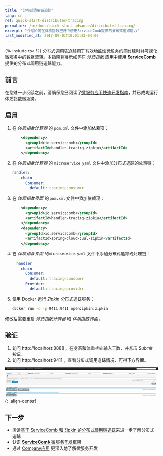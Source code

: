 ```yaml
---
title: "分布式调用链追踪"
lang: cn
ref: quick-start-distributed-tracing
permalink: /cn/docs/quick-start-advance/distributed-tracing/
excerpt: "介绍如何在体质指数应用中使用ServiceComb提供的分布式追踪能力"
last_modified_at: 2017-09-03T10:01:43-04:00
---
```


{% include toc %}
分布式调用链追踪用于有效地监控微服务的网络延时并可视化微服务中的数据流转。本指南将展示如何在 *体质指数* 应用中使用 **ServiceComb** 提供的分布式调用链追踪能力。

## 前言

在您进一步阅读之前，请确保您已阅读了[微服务应用快速开发指南](/cn/docs/quick-start-bmi/)，并已成功运行体质指数微服务。

## 启用

1. 在 *体质指数计算器* 的 `pom.xml` 文件中添加依赖项：

   ```xml
       <dependency>
         <groupId>io.servicecomb</groupId>
         <artifactId>handler-tracing-zipkin</artifactId>
       </dependency>
   ```

2. 在 *体质指数计算器* 的 `microservice.yaml` 文件中添加分布式追踪的处理链：

   ```yaml
   handler:
       chain:
         Consumer:
           default: tracing-consumer
   ```

3. 在 *体质指数界面* 的 `pom.xml` 文件中添加依赖项：

   ```xml
       <dependency>
         <groupId>io.servicecomb</groupId>
         <artifactId>handler-tracing-zipkin</artifactId>
       </dependency>
       <dependency>
         <groupId>io.servicecomb</groupId>
         <artifactId>spring-cloud-zuul-zipkin</artifactId>
       </dependency>
   ```

4. 在 *体质指数界面* 的`microservice.yaml` 文件中添加分布式追踪的处理链：

   ```yaml
     handler:
       chain:
         Consumer:
           default: tracing-consumer
         Provider:
           default: tracing-provider
   ```

5. 使用 Docker 运行 *Zipkin* 分布式追踪服务：

   ```bash
   docker run -d -p 9411:9411 openzipkin:zipkin
   ```

修改后需要重启 *体质指数计算器* 和 *体质指数界面* 。

## 验证

1. 访问 <a>http://localhost:8888</a> ，在身高和体重栏处输入正数，并点击 *Submit* 按钮。
2. 访问 <a>http://localhost:9411</a> ，查看分布式调用追踪情况，可得下方界面。

![分布式追踪效果](/assets/images/distributed-tracing-result.png){: .align-center}

## 下一步

* 阅读[基于 ServiceComb 和 Zipkin 的分布式调用链追踪](/cn/docs/tracing-with-servicecomb/)来进一步了解分布式追踪 
* 认识 [**ServiceComb** 微服务开发框架](http://servicecomb.io/cn/users/user-guide/)
* 通过 [Company应用](http://servicecomb.io/cn/docs/linuxcon-workshop-demo/) 更深入地了解微服务开发
